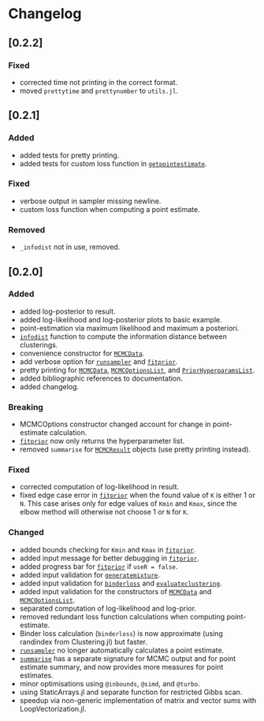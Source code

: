 # Changelog
## [0.2.2]

### Fixed
- corrected time not printing in the correct format. 
- moved `prettytime` and `prettynumber` to `utils.jl`.

## [0.2.1]

### Added
- added tests for pretty printing.
- added tests for custom loss function in [`getpointestimate`](@ref). 

### Fixed
- verbose output in sampler missing newline. 
- custom loss function when computing a point estimate. 

### Removed
- `_infodist` not in use, removed.
  
## [0.2.0]

### Added
- added log-posterior to result.
- added log-likelihood and log-posterior plots to basic example.
- point-estimation via maximum likelihood and maximum a posteriori.
- [`infodist`](@ref) function to compute the information distance between clusterings.
- convenience constructor for [`MCMCData`](@ref).
- add verbose option for [`runsampler`](@ref) and [`fitprior`](@ref).
- pretty printing for [`MCMCData`](@ref), [`MCMCOptionsList`](@ref), and [`PriorHyperparamsList`](@ref).
- added bibliographic references to documentation.
- added changelog.

### Breaking
- MCMCOptions constructor changed account for change in point-estimate calculation. 
- [`fitprior`](@ref) now only returns the hyperparameter list.
- removed `summarise` for [`MCMCResult`](@ref) objects (use pretty printing instead).

### Fixed
- corrected computation of log-likelihood in result.
- fixed edge case error in [`fitprior`](@ref) when the found value of `K` is either 1 or `N`. This case arises only for edge values of `Kmin` and `Kmax`, since the elbow method will otherwise not choose 1 or `N` for `K`.

### Changed
- added bounds checking for `Kmin` and `Kmax` in [`fitprior`](@ref).
- added input message for better debugging in [`fitprior`](@ref).
- added progress bar for [`fitprior`](@ref) if `useR = false`. 
- added input validation for [`generatemixture`](@ref).
- added input validation for [`binderloss`](@ref) and [`evaluateclustering`](@ref).
- added input validation for the constructors of [`MCMCData`](@ref) and [`MCMCOptionsList`](@ref).
- separated computation of log-likelihood and log-prior.
- removed redundant loss function calculations when computing point-estimate.
- Binder loss calculation (`binderloss`) is now approximate (using randindex from Clustering.jl) but faster.
- [`runsampler`](@ref) no longer automatically calculates a point estimate. 
- [`summarise`](@ref) has a separate signature for MCMC output and for point estimate summary, and now provides more measures for point estimates.
- minor optimisations using `@inbounds`, `@simd`, and `@turbo`.
- using StaticArrays.jl and separate function for restricted Gibbs scan. 
- speedup via non-generic implementation of matrix and vector sums with LoopVectorization.jl.